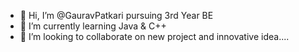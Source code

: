 - 👋 Hi, I’m @GauravPatkari pursuing 3rd Year BE
- 🌱 I’m currently learning Java & C++
- 💞️ I’m looking to collaborate on new project and innovative idea....

<!---
GauravPatkari/GauravPatkari is a ✨ special ✨ repository because its `README.md` (this file) appears on your GitHub profile.
You can click the Preview link to take a look at your changes.
---
